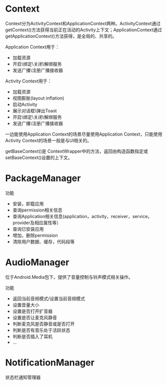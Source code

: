 # Context

Context分为ActivityContext和ApplicationContext两种。ActivityContext通过getContext()方法获得当前正在活动的Activity上下文；ApplicationContext通过getApplicationContext()方法获得，是全局的、共享的。

Application Context用于：

- 加载资源
- 开启\绑定\关闭\解绑服务
- 发送广播\注册广播接收器

Activity Context用于：

- 加载资源
- 视图膨胀(layout inflation)
- 启动Activity
- 展示对话框\弹出Toast
- 开启\绑定\关闭\解绑服务
- 发送广播\注册广播接收器

一边能使用Application Context的场景尽量使用Application Context，只能使用Activity Context的场景一般是与UI相关的。

getBaseContext()是 ContextWrapper中的方法，返回由构造函数指定或setBaseContext()设置的上下文。



# PackageManager

功能

- 安装，卸载应用 
- 查询permission相关信息 
- 查询Application相关信息(application，activity，receiver，service，provider及相应属性等） 
- 查询已安装应用 
- 增加，删除permission 
- 清除用户数据、缓存，代码段等 

# AudioManager

位于Android.Media包下，提供了音量控制与铃声模式相关操作。

功能

- 返回当前音频模式/设置当前音频模式
- 设置音量大小
- 设置是否打开扩音器
- 设置是否让麦克风静音
- 判断麦克风是否静音或是否打开
- 判断是否有音乐处于活跃状态
- 判断是否插入了耳机
- ...

# NotificationManager

状态栏通知管理器